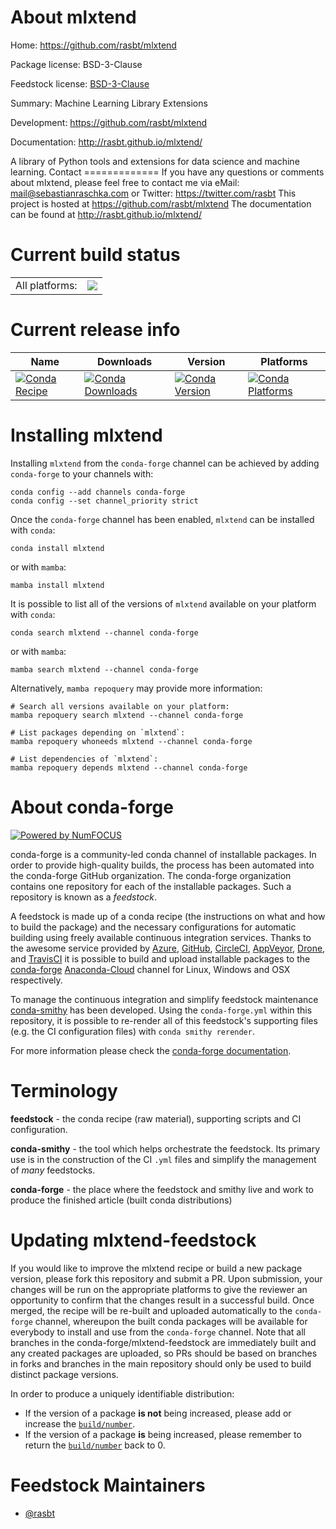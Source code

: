 About mlxtend
=============

Home: https://github.com/rasbt/mlxtend

Package license: BSD-3-Clause

Feedstock license: [BSD-3-Clause](https://github.com/conda-forge/mlxtend-feedstock/blob/main/LICENSE.txt)

Summary: Machine Learning Library Extensions

Development: https://github.com/rasbt/mlxtend

Documentation: http://rasbt.github.io/mlxtend/

A library of Python tools and extensions for data science and machine learning.
Contact =============
If you have any questions or comments about mlxtend, please feel free to contact me via eMail: mail@sebastianraschka.com or Twitter: https://twitter.com/rasbt
This project is hosted at https://github.com/rasbt/mlxtend The documentation can be found at http://rasbt.github.io/mlxtend/


Current build status
====================


<table><tr><td>All platforms:</td>
    <td>
      <a href="https://dev.azure.com/conda-forge/feedstock-builds/_build/latest?definitionId=3103&branchName=main">
        <img src="https://dev.azure.com/conda-forge/feedstock-builds/_apis/build/status/mlxtend-feedstock?branchName=main">
      </a>
    </td>
  </tr>
</table>

Current release info
====================

| Name | Downloads | Version | Platforms |
| --- | --- | --- | --- |
| [![Conda Recipe](https://img.shields.io/badge/recipe-mlxtend-green.svg)](https://anaconda.org/conda-forge/mlxtend) | [![Conda Downloads](https://img.shields.io/conda/dn/conda-forge/mlxtend.svg)](https://anaconda.org/conda-forge/mlxtend) | [![Conda Version](https://img.shields.io/conda/vn/conda-forge/mlxtend.svg)](https://anaconda.org/conda-forge/mlxtend) | [![Conda Platforms](https://img.shields.io/conda/pn/conda-forge/mlxtend.svg)](https://anaconda.org/conda-forge/mlxtend) |

Installing mlxtend
==================

Installing `mlxtend` from the `conda-forge` channel can be achieved by adding `conda-forge` to your channels with:

```
conda config --add channels conda-forge
conda config --set channel_priority strict
```

Once the `conda-forge` channel has been enabled, `mlxtend` can be installed with `conda`:

```
conda install mlxtend
```

or with `mamba`:

```
mamba install mlxtend
```

It is possible to list all of the versions of `mlxtend` available on your platform with `conda`:

```
conda search mlxtend --channel conda-forge
```

or with `mamba`:

```
mamba search mlxtend --channel conda-forge
```

Alternatively, `mamba repoquery` may provide more information:

```
# Search all versions available on your platform:
mamba repoquery search mlxtend --channel conda-forge

# List packages depending on `mlxtend`:
mamba repoquery whoneeds mlxtend --channel conda-forge

# List dependencies of `mlxtend`:
mamba repoquery depends mlxtend --channel conda-forge
```


About conda-forge
=================

[![Powered by
NumFOCUS](https://img.shields.io/badge/powered%20by-NumFOCUS-orange.svg?style=flat&colorA=E1523D&colorB=007D8A)](https://numfocus.org)

conda-forge is a community-led conda channel of installable packages.
In order to provide high-quality builds, the process has been automated into the
conda-forge GitHub organization. The conda-forge organization contains one repository
for each of the installable packages. Such a repository is known as a *feedstock*.

A feedstock is made up of a conda recipe (the instructions on what and how to build
the package) and the necessary configurations for automatic building using freely
available continuous integration services. Thanks to the awesome service provided by
[Azure](https://azure.microsoft.com/en-us/services/devops/), [GitHub](https://github.com/),
[CircleCI](https://circleci.com/), [AppVeyor](https://www.appveyor.com/),
[Drone](https://cloud.drone.io/welcome), and [TravisCI](https://travis-ci.com/)
it is possible to build and upload installable packages to the
[conda-forge](https://anaconda.org/conda-forge) [Anaconda-Cloud](https://anaconda.org/)
channel for Linux, Windows and OSX respectively.

To manage the continuous integration and simplify feedstock maintenance
[conda-smithy](https://github.com/conda-forge/conda-smithy) has been developed.
Using the ``conda-forge.yml`` within this repository, it is possible to re-render all of
this feedstock's supporting files (e.g. the CI configuration files) with ``conda smithy rerender``.

For more information please check the [conda-forge documentation](https://conda-forge.org/docs/).

Terminology
===========

**feedstock** - the conda recipe (raw material), supporting scripts and CI configuration.

**conda-smithy** - the tool which helps orchestrate the feedstock.
                   Its primary use is in the construction of the CI ``.yml`` files
                   and simplify the management of *many* feedstocks.

**conda-forge** - the place where the feedstock and smithy live and work to
                  produce the finished article (built conda distributions)


Updating mlxtend-feedstock
==========================

If you would like to improve the mlxtend recipe or build a new
package version, please fork this repository and submit a PR. Upon submission,
your changes will be run on the appropriate platforms to give the reviewer an
opportunity to confirm that the changes result in a successful build. Once
merged, the recipe will be re-built and uploaded automatically to the
`conda-forge` channel, whereupon the built conda packages will be available for
everybody to install and use from the `conda-forge` channel.
Note that all branches in the conda-forge/mlxtend-feedstock are
immediately built and any created packages are uploaded, so PRs should be based
on branches in forks and branches in the main repository should only be used to
build distinct package versions.

In order to produce a uniquely identifiable distribution:
 * If the version of a package **is not** being increased, please add or increase
   the [``build/number``](https://docs.conda.io/projects/conda-build/en/latest/resources/define-metadata.html#build-number-and-string).
 * If the version of a package **is** being increased, please remember to return
   the [``build/number``](https://docs.conda.io/projects/conda-build/en/latest/resources/define-metadata.html#build-number-and-string)
   back to 0.

Feedstock Maintainers
=====================

* [@rasbt](https://github.com/rasbt/)

